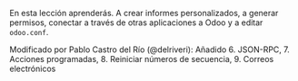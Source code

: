 En esta lección aprenderás. A crear informes personalizados, a generar permisos, conectar a través de otras aplicaciones a Odoo y a editar `odoo.conf`.

Modificado por Pablo Castro del Río (@delriveri): Añadido 6. JSON-RPC, 7. Acciones programadas, 8. Reiniciar números de secuencia, 9. Correos electrónicos
